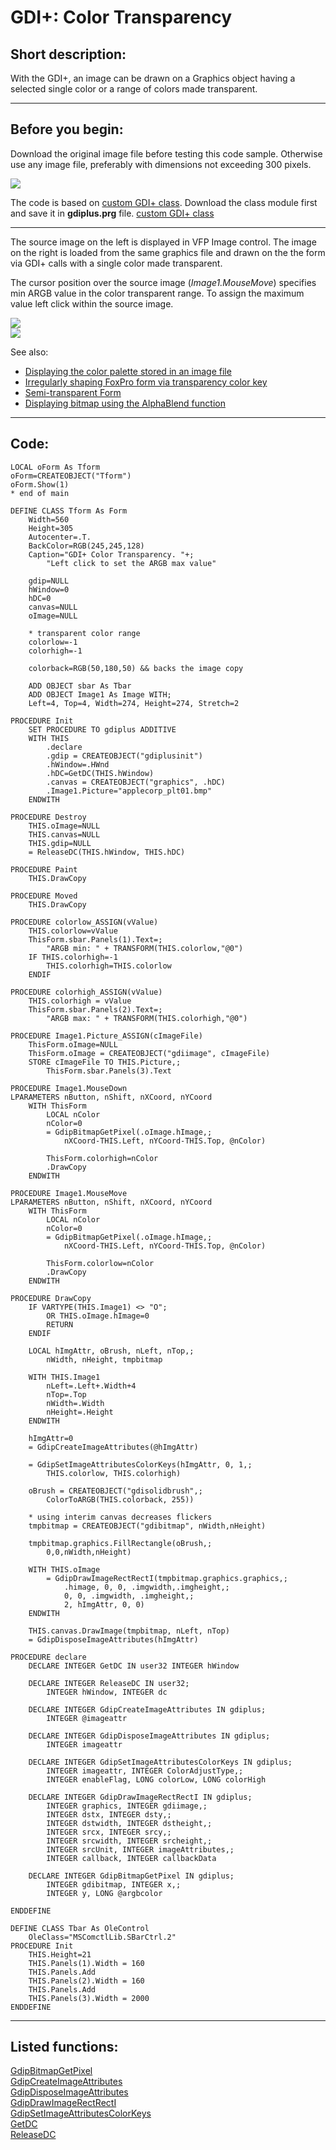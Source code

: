 
# GDI+: Color Transparency

## Short description:
With the GDI+, an image can be drawn on a Graphics object having a selected single color or a range of colors made transparent.  
***  


## Before you begin:
Download the original image file before testing this code sample. Otherwise use any image file, preferably with dimensions not exceeding 300 pixels.  

![](../images/applecorp_plt01.bmp)  

The code is based on <a href="?example=450">custom GDI+ class</a>. Download the class module first and save it in **gdiplus.prg** file. [custom GDI+ class](sample_450.md)  

* * *  
The source image on the left is displayed in VFP Image control. The image on the right is loaded from the same graphics file and drawn on the the form via GDI+ calls with a single color made transparent.   

The cursor position over the source image (*Image1.MouseMove*) specifies min ARGB value in the color transparent range. To assign the maximum value left click within the source image.  

![](../images/colortransparency.png)  
![](../images/colortransparency01.png)  

See also:

* [Displaying the color palette stored in an image file](sample_529.md)  
* [Irregularly shaping FoxPro form via transparency color key](sample_033.md)  
* [Semi-transparent Form](sample_453.md)  
* [Displaying bitmap using the AlphaBlend function](sample_293.md)  
  
***  


## Code:
```foxpro  
LOCAL oForm As Tform
oForm=CREATEOBJECT("Tform")
oForm.Show(1)
* end of main

DEFINE CLASS Tform As Form
	Width=560
	Height=305
	Autocenter=.T.
	BackColor=RGB(245,245,128)
	Caption="GDI+ Color Transparency. "+;
		"Left click to set the ARGB max value"

	gdip=NULL
	hWindow=0
	hDC=0
	canvas=NULL
	oImage=NULL
	
	* transparent color range
	colorlow=-1
	colorhigh=-1
	
	colorback=RGB(50,180,50) && backs the image copy
	
	ADD OBJECT sbar As Tbar
	ADD OBJECT Image1 As Image WITH;
	Left=4, Top=4, Width=274, Height=274, Stretch=2

PROCEDURE Init
	SET PROCEDURE TO gdiplus ADDITIVE
	WITH THIS
		.declare
		.gdip = CREATEOBJECT("gdiplusinit")
		.hWindow=.HWnd
		.hDC=GetDC(THIS.hWindow)
		.canvas = CREATEOBJECT("graphics", .hDC)
		.Image1.Picture="applecorp_plt01.bmp"
	ENDWITH

PROCEDURE Destroy
	THIS.oImage=NULL
	THIS.canvas=NULL
	THIS.gdip=NULL
	= ReleaseDC(THIS.hWindow, THIS.hDC)

PROCEDURE Paint
	THIS.DrawCopy

PROCEDURE Moved
	THIS.DrawCopy

PROCEDURE colorlow_ASSIGN(vValue)
	THIS.colorlow=vValue
	ThisForm.sbar.Panels(1).Text=;
		"ARGB min: " + TRANSFORM(THIS.colorlow,"@0")
	IF THIS.colorhigh=-1
		THIS.colorhigh=THIS.colorlow
	ENDIF

PROCEDURE colorhigh_ASSIGN(vValue)
	THIS.colorhigh = vValue
	ThisForm.sbar.Panels(2).Text=;
		"ARGB max: " + TRANSFORM(THIS.colorhigh,"@0")

PROCEDURE Image1.Picture_ASSIGN(cImageFile)
	ThisForm.oImage=NULL
	ThisForm.oImage = CREATEOBJECT("gdiimage", cImageFile)
	STORE cImageFile TO THIS.Picture,;
		ThisForm.sbar.Panels(3).Text

PROCEDURE Image1.MouseDown
LPARAMETERS nButton, nShift, nXCoord, nYCoord
	WITH ThisForm
		LOCAL nColor
		nColor=0
		= GdipBitmapGetPixel(.oImage.hImage,;
			nXCoord-THIS.Left, nYCoord-THIS.Top, @nColor)

		ThisForm.colorhigh=nColor
		.DrawCopy
	ENDWITH

PROCEDURE Image1.MouseMove
LPARAMETERS nButton, nShift, nXCoord, nYCoord
	WITH ThisForm
		LOCAL nColor
		nColor=0
		= GdipBitmapGetPixel(.oImage.hImage,;
			nXCoord-THIS.Left, nYCoord-THIS.Top, @nColor)

		ThisForm.colorlow=nColor
		.DrawCopy
	ENDWITH

PROCEDURE DrawCopy
	IF VARTYPE(THIS.Image1) <> "O";
		OR THIS.oImage.hImage=0
		RETURN
	ENDIF

	LOCAL hImgAttr, oBrush, nLeft, nTop,;
		nWidth, nHeight, tmpbitmap

	WITH THIS.Image1
		nLeft=.Left+.Width+4
		nTop=.Top
		nWidth=.Width
		nHeight=.Height
	ENDWITH

	hImgAttr=0
	= GdipCreateImageAttributes(@hImgAttr)

	= GdipSetImageAttributesColorKeys(hImgAttr, 0, 1,;
		THIS.colorlow, THIS.colorhigh)

	oBrush = CREATEOBJECT("gdisolidbrush",;
		ColorToARGB(THIS.colorback, 255))

	* using interim canvas decreases flickers
	tmpbitmap = CREATEOBJECT("gdibitmap", nWidth,nHeight)

	tmpbitmap.graphics.FillRectangle(oBrush,;
		0,0,nWidth,nHeight)

	WITH THIS.oImage
		= GdipDrawImageRectRectI(tmpbitmap.graphics.graphics,;
			.himage, 0, 0, .imgwidth,.imgheight,;
			0, 0, .imgwidth, .imgheight,;
			2, hImgAttr, 0, 0)
	ENDWITH

	THIS.canvas.DrawImage(tmpbitmap, nLeft, nTop)
	= GdipDisposeImageAttributes(hImgAttr)

PROCEDURE declare
	DECLARE INTEGER GetDC IN user32 INTEGER hWindow

	DECLARE INTEGER ReleaseDC IN user32;
		INTEGER hWindow, INTEGER dc

	DECLARE INTEGER GdipCreateImageAttributes IN gdiplus;
		INTEGER @imageattr

	DECLARE INTEGER GdipDisposeImageAttributes IN gdiplus;
		INTEGER imageattr

	DECLARE INTEGER GdipSetImageAttributesColorKeys IN gdiplus;
		INTEGER imageattr, INTEGER ColorAdjustType,;
		INTEGER enableFlag, LONG colorLow, LONG colorHigh

	DECLARE INTEGER GdipDrawImageRectRectI IN gdiplus;
		INTEGER graphics, INTEGER gdiimage,;
		INTEGER dstx, INTEGER dsty,;
		INTEGER dstwidth, INTEGER dstheight,;
		INTEGER srcx, INTEGER srcy,;
		INTEGER srcwidth, INTEGER srcheight,;
		INTEGER srcUnit, INTEGER imageAttributes,;
		INTEGER callback, INTEGER callbackData

	DECLARE INTEGER GdipBitmapGetPixel IN gdiplus;
		INTEGER gdibitmap, INTEGER x,;
		INTEGER y, LONG @argbcolor

ENDDEFINE

DEFINE CLASS Tbar As OleControl
	OleClass="MSComctlLib.SBarCtrl.2"
PROCEDURE Init
	THIS.Height=21
	THIS.Panels(1).Width = 160
	THIS.Panels.Add
	THIS.Panels(2).Width = 160
	THIS.Panels.Add
	THIS.Panels(3).Width = 2000
ENDDEFINE  
```  
***  


## Listed functions:
[GdipBitmapGetPixel](../libraries/gdiplus/GdipBitmapGetPixel.md)  
[GdipCreateImageAttributes](../libraries/gdiplus/GdipCreateImageAttributes.md)  
[GdipDisposeImageAttributes](../libraries/gdiplus/GdipDisposeImageAttributes.md)  
[GdipDrawImageRectRectI](../libraries/gdiplus/GdipDrawImageRectRectI.md)  
[GdipSetImageAttributesColorKeys](../libraries/gdiplus/GdipSetImageAttributesColorKeys.md)  
[GetDC](../libraries/user32/GetDC.md)  
[ReleaseDC](../libraries/user32/ReleaseDC.md)  
